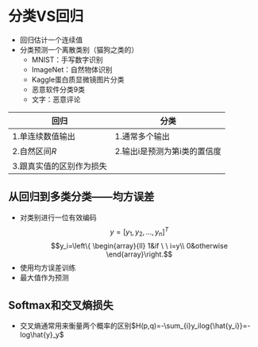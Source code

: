 # 分类VS回归
- 回归估计一个连续值
- 分类预测一个离散类别（猫狗之类的）
  - MNIST：手写数字识别
  - ImageNet：自然物体识别
  - Kaggle蛋白质显微镜图片分类
  - 恶意软件分类9类
  - 文字：恶意评论
  
|回归|分类|
|---|---|
|1.单连续数值输出|1.通常多个输出|
|2.自然区间$R$|2.输出i是预测为第i类的置信度|
|3.跟真实值的区别作为损失|  |

## 从回归到多类分类——均方误差

- 对类别进行一位有效编码
  $$y=[y_1,y_2,...,y_n]^T$$
  $$y_i=\left\{
	\begin{array}{ll}
		1&if \ \ i=y\\
		0&otherwise
	\end{array}\right.$$
- 使用均方误差训练
- 最大值作为预测

## Softmax和交叉熵损失
- 交叉熵通常用来衡量两个概率的区别$H(p,q)=-\sum_{i}y_ilog{\hat{y_i}}=-log\hat{y}_y$
